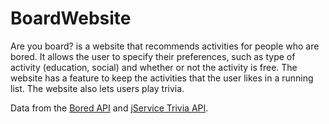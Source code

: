 # BoardWebsite

Are you board? is a website that recommends activities for people who are bored. It allows the user to specify their preferences, such as type of activity (education, social) and whether or not
the activity is free. The website has a feature to keep the activities that the user likes in a running list. The website also lets users play trivia. 

Data from the [Bored API](https://www.boredapi.com) and [jService Trivia API](https://jservice.io).
